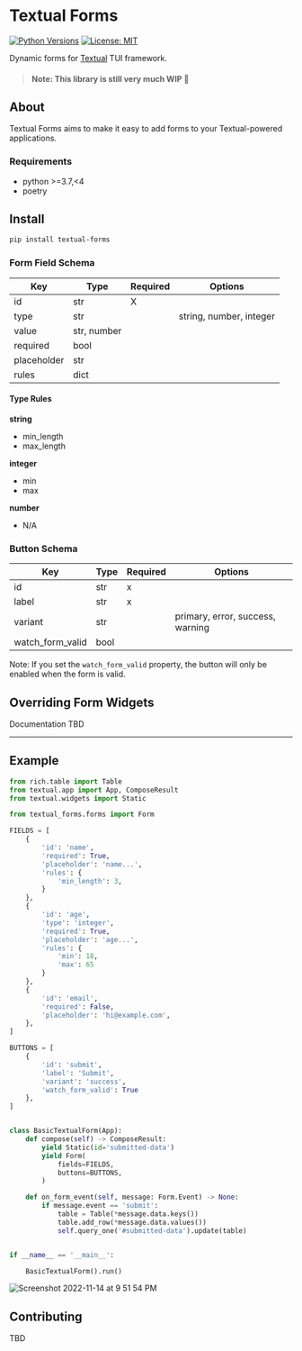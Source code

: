 # Textual Forms

[![Python Versions](https://shields.io/pypi/pyversions/textual-inputs)](https://www.python.org/downloads/)
[![License: MIT](https://img.shields.io/badge/license-MIT-blue.svg)](https://opensource.org/licenses/MIT)

Dynamic forms for [Textual](https://github.com/willmcgugan/textual) TUI framework.

> #### Note: This library is still very much WIP 🧪

## About

Textual Forms aims to make it easy to add forms to your Textual-powered applications.

### Requirements

* python >=3.7,<4
* poetry

## Install

```bash
pip install textual-forms
```

### Form Field Schema

| Key         | Type        | Required | Options                 |
|-------------|-------------|----------|-------------------------|
| id          | str         | X        |                         |
| type        | str         |          | string, number, integer |
| value       | str, number |          |                         |
| required    | bool        |          |                         |
| placeholder | str         |          |                         |
| rules       | dict        |          |                         |

#### Type Rules

**string**

* min_length
* max_length

**integer**

* min
* max

**number**

* N/A

### Button Schema

| Key              | Type | Required | Options                          |
|------------------|------|----------|----------------------------------|
| id               | str  | x        |                                  |
| label            | str  | x        |                                  |
| variant          | str  |          | primary, error, success, warning |
| watch_form_valid | bool |          |                                  |

Note: If you set the `watch_form_valid` property, the button will only be enabled when the form is valid.

## Overriding Form Widgets

Documentation TBD

---

## Example

```python
from rich.table import Table
from textual.app import App, ComposeResult
from textual.widgets import Static

from textual_forms.forms import Form

FIELDS = [
    {
        'id': 'name',
        'required': True,
        'placeholder': 'name...',
        'rules': {
            'min_length': 3,
        }
    },
    {
        'id': 'age',
        'type': 'integer',
        'required': True,
        'placeholder': 'age...',
        'rules': {
            'min': 18,
            'max': 65
        }
    },
    {
        'id': 'email',
        'required': False,
        'placeholder': 'hi@example.com',
    },
]

BUTTONS = [
    {
        'id': 'submit',
        'label': 'Submit',
        'variant': 'success',
        'watch_form_valid': True
    },
]


class BasicTextualForm(App):
    def compose(self) -> ComposeResult:
        yield Static(id='submitted-data')
        yield Form(
            fields=FIELDS,
            buttons=BUTTONS,
        )

    def on_form_event(self, message: Form.Event) -> None:
        if message.event == 'submit':
            table = Table(*message.data.keys())
            table.add_row(*message.data.values())
            self.query_one('#submitted-data').update(table)


if __name__ == '__main__':

    BasicTextualForm().run()

```

![Screenshot 2022-11-14 at 9 51 54 PM](https://user-images.githubusercontent.com/7029352/201815737-bc2bea1c-aacb-498d-a58e-5d16e61e8718.png)

## Contributing

TBD
